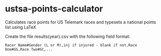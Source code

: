 # ustsa-points-calculator
Calculates race points for US Telemark races and typesets a national points list using LaTeX

Create the file results{year}.csv with the following field format:

    Racer Name#Gender (L or M),inj if injured - blank if not,Race One#GS,Race Two#SC,...
